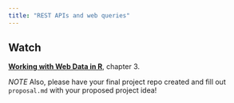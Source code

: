 ```yaml
---
title: "REST APIs and web queries"
---
```


## Watch

**[Working with Web Data in R](https://www.datacamp.com/courses/working-with-web-data-in-r)**, chapter 3.

*NOTE* Also, please have your final project repo created and fill out `proposal.md` with your proposed project idea!